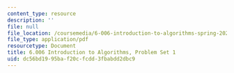 ```yaml
---
content_type: resource
description: ''
file: null
file_location: /coursemedia/6-006-introduction-to-algorithms-spring-2020/dc56bd1995baf20cfcdd3fbabdd2dbc9_MIT6_006S20_ps1-questions.pdf
file_type: application/pdf
resourcetype: Document
title: 6.006 Introduction to Algorithms, Problem Set 1
uid: dc56bd19-95ba-f20c-fcdd-3fbabdd2dbc9
---
```

